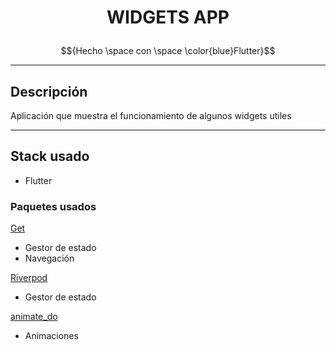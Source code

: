 # <p align="center">WIDGETS APP</p>
$${Hecho \space con \space \color{blue}Flutter}$$	




******************************************************************************************
## Descripción
Aplicación que muestra el funcionamiento de algunos widgets utiles



******************************************************************************************
## Stack usado
* Flutter

### Paquetes usados
[Get](https://pub.dev/packages/get)
* Gestor de estado
* Navegación

[Riverpod](https://pub.dev/packages/riverpod)
* Gestor de estado

[animate_do](https://pub.dev/packages/animate_do)    
* Animaciones          